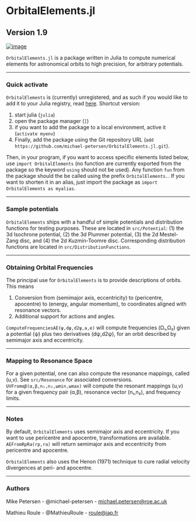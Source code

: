 
# OrbitalElements.jl
## Version 1.9

[![image](https://github.com/JuliaStellarDynamics/OrbitalElements.jl/actions/workflows/documentation.yml/badge.svg?branch=documentation)](https://juliastellardynamics.github.io/OrbitalElements.jl/)

`OrbitalElements.jl` is a package written in Julia to compute numerical elements for astronomical orbits to high precision, for arbitrary potentials.

-----------------------------

### Quick activate

`OrbitalElements` is (currently) unregistered, and as such if you would like to add it to your Julia registry, read [here](https://pkgdocs.julialang.org/v1/managing-packages/#Adding-unregistered-packages).
Shortcut version:
1. start julia (`julia`)
2. open the package manager (`]`)
3. if you want to add the package to a local environment, active it (`activate myenv`)
4. Finally, add the package using the Git repository URL (`add https://github.com/michael-petersen/OrbitalElements.jl.git`).

Then, in your program, if you want to access specific elements listed below, use `import OrbitalElements` (no function are currently exported from the package so the keyword `using` should not be used).
Any function `fun` from the package should the be called using the prefix `OrbitalElements.`. If you want to shorten it in an alias, just import the package as `import OrbitalElements as myalias`.

-----------------------------

### Sample potentials

`OrbitalElements` ships with a handful of simple potentials and distribution functions for testing purposes. These are located in `src/Potential`: (1) the 3d Isochrone potential, (2) the 3d Plummer potential, (3) the 2d Mestel-Zang disc, and (4) the 2d Kuzmin-Toomre disc. Corresponding distribution functions are located in `src/DistributionFunctions`.

----------------------------

### Obtaining Orbital Frequencies

The principal use for `OrbitalElements` is to provide descriptions of orbits. This means
1. Conversion from (semimajor axis, eccentricity) to (pericentre, apocentre) to (energy, angular momentum), to coordinates aligned with resonance vectors.
2. Additional support for actions and angles.

`ComputeFrequenciesAE(ψ,dψ,d2ψ,a,e)` will compute frequencies (Ω₁,Ω₂) given a potential (ψ) plus two derivatives (dψ,d2ψ), for an orbit described by semimajor axis and eccentricity.

-----------------------------

### Mapping to Resonance Space

For a given potential, one can also compute the resonance mappings, called (u,v). See `src/Resonance` for associated conversions.
`UVFromαβ(α,β,n₁,n₂,ωmin,ωmax)` will compute the resonant mappings (u,v) for a given frequency pair (α,β), resonance vector (n₁,n₂), and frequency limits.

-----------------------------

### Notes
By default, `OrbitalElements` uses semimajor axis and eccentricity. If you want to use pericentre and apocentre, transformations are available. `AEFromRpRa(rp,ra)` will return semimajor axis and eccentricity from pericentre and apocentre.

`OrbitalElements` also uses the Henon (1971) technique to cure radial velocity divergences at peri- and apocentre.
<!--- One could use other methods; the software is constructed to allow for drop-in anomaly replacements. See `src/Henon`. --->

-----------------------------

### Authors

Mike Petersen -  @michael-petersen - michael.petersen@roe.ac.uk

Mathieu Roule -  @MathieuRoule     - roule@iap.fr
